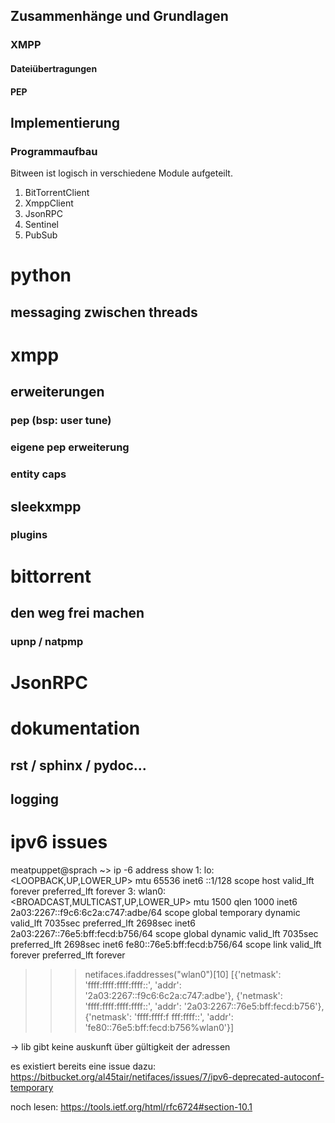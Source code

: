 ## Zusammenhänge und Grundlagen

### XMPP

#### Dateiübertragungen

#### PEP



## Implementierung

### Programmaufbau

Bitween ist logisch in verschiedene Module aufgeteilt.

1. BitTorrentClient
1. XmppClient
1. JsonRPC
1. Sentinel
1. PubSub


# python

## messaging zwischen threads


# xmpp

## erweiterungen

### pep (bsp: user tune)

### eigene pep erweiterung


### entity caps





## sleekxmpp



### plugins


# bittorrent

## den weg frei machen

### upnp / natpmp


# JsonRPC

# dokumentation

## rst / sphinx / pydoc...

## logging

# ipv6 issues

meatpuppet@sprach ~> ip -6 address show
1: lo: <LOOPBACK,UP,LOWER_UP> mtu 65536
    inet6 ::1/128 scope host
       valid_lft forever preferred_lft forever
3: wlan0: <BROADCAST,MULTICAST,UP,LOWER_UP> mtu 1500 qlen 1000
    inet6 2a03:2267::f9c6:6c2a:c747:adbe/64 scope global temporary dynamic
       valid_lft 7035sec preferred_lft 2698sec
    inet6 2a03:2267::76e5:bff:fecd:b756/64 scope global dynamic
       valid_lft 7035sec preferred_lft 2698sec
    inet6 fe80::76e5:bff:fecd:b756/64 scope link
       valid_lft forever preferred_lft forever


>>> netifaces.ifaddresses("wlan0")[10]
[{'netmask': 'ffff:ffff:ffff:ffff::', 'addr': '2a03:2267::f9c6:6c2a:c747:adbe'}, {'netmask':
 'ffff:ffff:ffff:ffff::', 'addr': '2a03:2267::76e5:bff:fecd:b756'}, {'netmask': 'ffff:ffff:f
fff:ffff::', 'addr': 'fe80::76e5:bff:fecd:b756%wlan0'}]

-> lib gibt keine auskunft über gültigkeit der adressen

es existiert bereits eine issue dazu:
https://bitbucket.org/al45tair/netifaces/issues/7/ipv6-deprecated-autoconf-temporary

noch lesen: https://tools.ietf.org/html/rfc6724#section-10.1
